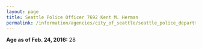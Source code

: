 ```yaml
---
layout: page
title: Seattle Police Officer 7692 Kent M. Herman
permalink: /information/agencies/city_of_seattle/seattle_police_department/copbook/7692/
---
```


**Age as of Feb. 24, 2016:** 28
